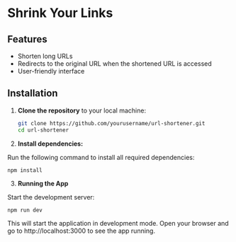 # Shrink Your Links

## Features

- Shorten long URLs
- Redirects to the original URL when the shortened URL is accessed
- User-friendly interface


## Installation

1. **Clone the repository** to your local machine:

   ```bash
   git clone https://github.com/yourusername/url-shortener.git
   cd url-shortener

2. **Install dependencies:**

Run the following command to install all required dependencies:

    npm install

3. **Running the App**

Start the development server:

    npm run dev

This will start the application in development mode. Open your browser and go to http://localhost:3000 to see the app running.